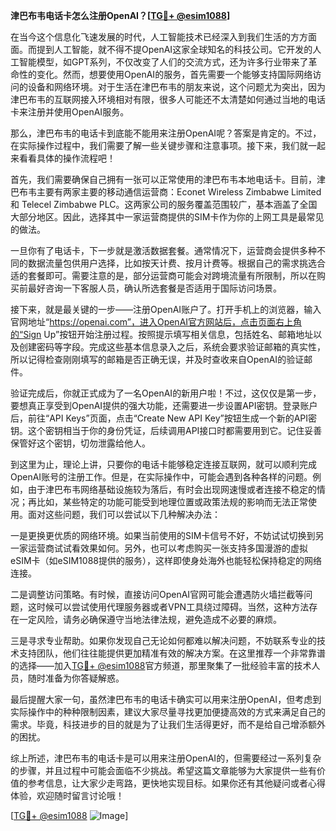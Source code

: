 **津巴布韦电话卡怎么注册OpenAI？[[TG💪+ @esim1088](https://t.me/s/esim1088)]**

在当今这个信息化飞速发展的时代，人工智能技术已经深入到我们生活的方方面面。而提到人工智能，就不得不提OpenAI这家全球知名的科技公司。它开发的人工智能模型，如GPT系列，不仅改变了人们的交流方式，还为许多行业带来了革命性的变化。然而，想要使用OpenAI的服务，首先需要一个能够支持国际网络访问的设备和网络环境。对于生活在津巴布韦的朋友来说，这个问题尤为突出，因为津巴布韦的互联网接入环境相对有限，很多人可能还不太清楚如何通过当地的电话卡来注册并使用OpenAI服务。

那么，津巴布韦的电话卡到底能不能用来注册OpenAI呢？答案是肯定的。不过，在实际操作过程中，我们需要了解一些关键步骤和注意事项。接下来，我们就一起来看看具体的操作流程吧！

首先，我们需要确保自己拥有一张可以正常使用的津巴布韦本地电话卡。目前，津巴布韦主要有两家主要的移动通信运营商：Econet Wireless Zimbabwe Limited 和 Telecel Zimbabwe PLC。这两家公司的服务覆盖范围较广，基本涵盖了全国大部分地区。因此，选择其中一家运营商提供的SIM卡作为你的上网工具是最常见的做法。

一旦你有了电话卡，下一步就是激活数据套餐。通常情况下，运营商会提供多种不同的数据流量包供用户选择，比如按天计费、按月计费等。根据自己的需求挑选合适的套餐即可。需要注意的是，部分运营商可能会对跨境流量有所限制，所以在购买前最好咨询一下客服人员，确认所选套餐是否适用于国际访问场景。

接下来，就是最关键的一步——注册OpenAI账户了。打开手机上的浏览器，输入官网地址“https://openai.com”，进入OpenAI官方网站后，点击页面右上角的“Sign Up”按钮开始注册过程。按照提示填写相关信息，包括姓名、邮箱地址以及创建密码等字段。完成这些基本信息录入之后，系统会要求验证邮箱的真实性，所以记得检查刚刚填写的邮箱是否正确无误，并及时查收来自OpenAI的验证邮件。

验证完成后，你就正式成为了一名OpenAI的新用户啦！不过，这仅仅是第一步，要想真正享受到OpenAI提供的强大功能，还需要进一步设置API密钥。登录账户后，前往“API Keys”页面，点击“Create New API Key”按钮生成一个新的API密钥。这个密钥相当于你的身份凭证，后续调用API接口时都需要用到它。记住妥善保管好这个密钥，切勿泄露给他人。

到这里为止，理论上讲，只要你的电话卡能够稳定连接互联网，就可以顺利完成OpenAI账号的注册工作。但是，在实际操作中，可能会遇到各种各样的问题。例如，由于津巴布韦网络基础设施较为落后，有时会出现网速慢或者连接不稳定的情况；再比如，某些特定的功能可能受到地理位置或政策法规的影响而无法正常使用。面对这些问题，我们可以尝试以下几种解决办法：

一是更换更优质的网络环境。如果当前使用的SIM卡信号不好，不妨试试切换到另一家运营商试试看效果如何。另外，也可以考虑购买一张支持多国漫游的虚拟eSIM卡（如eSIM1088提供的服务），这样即使身处海外也能轻松保持稳定的网络连接。

二是调整访问策略。有时候，直接访问OpenAI官网可能会遭遇防火墙拦截等问题，这时候可以尝试使用代理服务器或者VPN工具绕过障碍。当然，这种方法存在一定风险，请务必确保遵守当地法律法规，避免造成不必要的麻烦。

三是寻求专业帮助。如果你发现自己无论如何都难以解决问题，不妨联系专业的技术支持团队，他们往往能提供更加精准有效的解决方案。在这里推荐一个非常靠谱的选择——加入[TG💪+ @esim1088](https://t.me/s/esim1088)官方频道，那里聚集了一批经验丰富的技术人员，随时准备为你答疑解惑。

最后提醒大家一句，虽然津巴布韦的电话卡确实可以用来注册OpenAI，但考虑到实际操作中的种种限制因素，建议大家尽量寻找更加便捷高效的方式来满足自己的需求。毕竟，科技进步的目的就是为了让我们生活得更好，而不是给自己增添额外的困扰。

综上所述，津巴布韦的电话卡是可以用来注册OpenAI的，但需要经过一系列复杂的步骤，并且过程中可能会面临不少挑战。希望这篇文章能够为大家提供一些有价值的参考信息，让大家少走弯路，更快地实现目标。如果你还有其他疑问或者心得体验，欢迎随时留言讨论哦！

[[TG💪+ @esim1088](https://t.me/s/esim1088) ![Image](https://i.postimg.cc/4NQfJmqS/Snipaste-2025-05-13-00-14-12.png)]